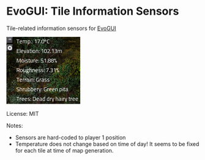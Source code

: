 # EvoGUI: Tile Information Sensors

Tile-related information sensors for [EvoGUI](https://github.com/narc0tiq/evoGUI)

![Screenshot](screenshot.png)

License: MIT

Notes:

* Sensors are hard-coded to player 1 position
* Temperature does not change based on time of day! It seems to be fixed for each tile at time of map generation.
